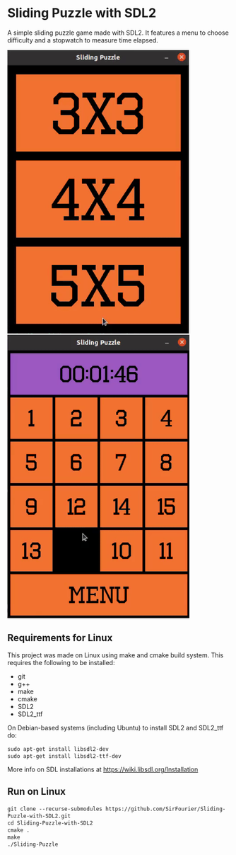 # Sliding Puzzle with SDL2
A simple sliding puzzle game made with SDL2. It features a menu to choose difficulty and a stopwatch to measure time elapsed.

![Sliding-Puzzle-gif-1](assets/Sliding-Puzzle-1.gif?raw=true)
![Sliding-Puzzle-gif-2](assets/Sliding-Puzzle-2.gif?raw=true)

## Requirements for Linux
This project was made on Linux using make and cmake build system.
This requires the following to be installed:
  - git
  - g++
  - make
  - cmake
  - SDL2
  - SDL2_ttf
 
On Debian-based systems (including Ubuntu) to install SDL2 and SDL2_ttf do:
```
sudo apt-get install libsdl2-dev
sudo apt-get install libsdl2-ttf-dev
```

More info on SDL installations at https://wiki.libsdl.org/Installation

## Run on Linux
```
git clone --recurse-submodules https://github.com/SirFourier/Sliding-Puzzle-with-SDL2.git
cd Sliding-Puzzle-with-SDL2
cmake .
make
./Sliding-Puzzle
```
